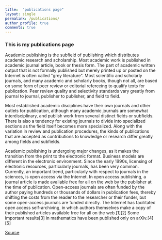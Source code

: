 ```yaml
---
title:  "publications page"
layout: single
permalink: /publications/
author_profile: true
comments: true
---
```


### This is my publications page

Academic publishing is the subfield of publishing which distributes academic research and scholarship. Most academic work is published in academic journal article, book or thesis form. The part of academic written output that is not formally published but merely printed up or posted on the Internet is often called "grey literature". Most scientific and scholarly journals, and many academic and scholarly books, though not all, are based on some form of peer review or editorial refereeing to qualify texts for publication. Peer review quality and selectivity standards vary greatly from journal to journal, publisher to publisher, and field to field.

Most established academic disciplines have their own journals and other outlets for publication, although many academic journals are somewhat interdisciplinary, and publish work from several distinct fields or subfields. There is also a tendency for existing journals to divide into specialized sections as the field itself becomes more specialized. Along with the variation in review and publication procedures, the kinds of publications that are accepted as contributions to knowledge or research differ greatly among fields and subfields.

Academic publishing is undergoing major changes, as it makes the transition from the print to the electronic format. Business models are different in the electronic environment. Since the early 1990s, licensing of electronic resources, particularly journals, has been very common. Currently, an important trend, particularly with respect to journals in the sciences, is open access via the Internet. In open access publishing, a journal article is made available free for all on the web by the publisher at the time of publication. Open-access journals are often funded by the author paying hundreds or thousands of dollars in publication fees, thereby shifting the costs from the reader to the researcher or their funder, but some open-access journals are funded directly. The Internet has facilitated open access self-archiving, in which authors themselves make a copy of their published articles available free for all on the web.[1][2] Some important results[3] in mathematics have been published only on arXiv.[4][5]


[Source](https://en.wikipedia.org/wiki/Academic_publishing)